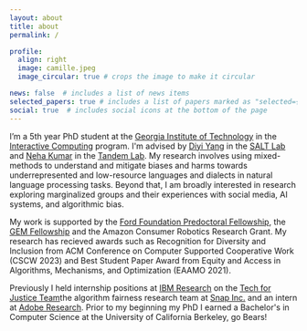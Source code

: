 ```yaml
---
layout: about
title: about
permalink: /

profile:
  align: right
  image: camille.jpeg
  image_circular: true # crops the image to make it circular

news: false  # includes a list of news items
selected_papers: true # includes a list of papers marked as "selected={true}"
social: true  # includes social icons at the bottom of the page
---
```


I’m a 5th year PhD student at the [Georgia Institute of Technology](https://www.cc.gatech.edu/) in the [Interactive Computing](https://www.ic.gatech.edu/) program. I'm advised by [Diyi Yang](https://cs.stanford.edu/~diyiy/) in the [SALT Lab](https://cs.stanford.edu/~diyiy/group.html) and [Neha Kumar](https://www.nehakumar.org/) in the [Tandem Lab](https://www.nehakumar.org/people). My research involves using mixed-methods to understand and mitigate biases and harms towards underrepresented and low-resource languages and dialects in natural language processing tasks. Beyond that, I am broadly interested in research exploring marginalized groups and their experiences with social media, AI systems, and algorithmic bias.

My work is supported by the [Ford Foundation Predoctoral Fellowship](https://www.nationalacademies.org/our-work/ford-foundation-fellowships), the [GEM Fellowship](https://www.gemfellowship.org/) and the Amazon Consumer Robotics Research Grant. My research has recieved awards such as Recognition for Diversity and Inclusion from ACM Conference on Computer Supported Cooperative Work (CSCW 2023) and Best Student Paper Award from Equity and Access in Algorithms, Mechanisms, and Optimization (EAAMO 2021).

Previously I held internship positions at [IBM Research](https://research.ibm.com/) on the [Tech for Justice Team](https://research.ibm.com/topics/responsible-technology)the algorithm fairness research team at [Snap Inc.](https://snap.com/en-US) and an intern at [Adobe Research](https://research.adobe.com/). Prior to my beginning my PhD I earned a Bachelor's in Computer Science at the University of California Berkeley, go Bears!



<!-- Link to your social media connections, too. This theme is set up to use [Font Awesome icons](http://fortawesome.github.io/Font-Awesome/) and [Academicons](https://jpswalsh.github.io/academicons/), like the ones below. Add your Facebook, Twitter, LinkedIn, Google Scholar, or just disable all of them. -->
